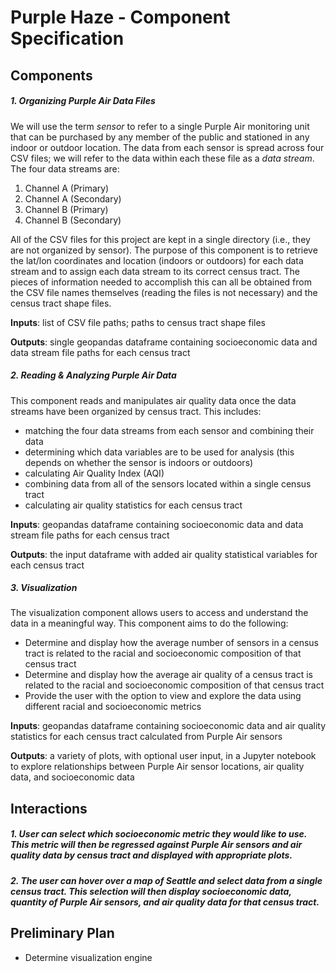 # Purple Haze - Component Specification

## Components

##### 1. Organizing Purple Air Data Files
We will use the term *sensor* to refer to a single Purple Air monitoring unit that can be purchased by any member of the public and stationed in any indoor or outdoor location. The data from each sensor is spread across four CSV files; we will refer to the data within each these file as a *data stream*. The four data streams are:
1. Channel A (Primary)
2. Channel A (Secondary)
3. Channel B (Primary)
4. Channel B (Secondary)

All of the CSV files for this project are kept in a single directory (i.e., they are not organized by sensor). The purpose of this component is to retrieve the lat/lon coordinates and location (indoors or outdoors) for each data stream and to assign each data stream to its correct census tract. The pieces of information needed to accomplish this can all be obtained from the CSV file names themselves (reading the files is not necessary) and the census tract shape files. 

**Inputs**: list of CSV file paths; paths to census tract shape files

**Outputs**: single geopandas dataframe containing socioeconomic data and data stream file paths for each census tract

##### 2. Reading & Analyzing Purple Air Data
This component reads and manipulates air quality data once the data streams have been organized by census tract. This includes:
- matching the four data streams from each sensor and combining their data
- determining which data variables are to be used for analysis (this depends on whether the sensor is indoors or outdoors)
- calculating Air Quality Index (AQI)
- combining data from all of the sensors located within a single census tract
- calculating air quality statistics for each census tract

**Inputs**: geopandas dataframe containing socioeconomic data and data stream file paths for each census tract

**Outputs**: the input dataframe with added air quality statistical variables for each census tract

##### 3. Visualization
The visualization component allows users to access and understand the data in a meaningful way. This component aims to do the following:
- Determine and display how the average number of sensors in a census tract is related to the racial and socioeconomic composition of that census tract
- Determine and display how the average air quality of a census tract is related to the racial and socioeconomic composition of that census tract
- Provide the user with the option to view and explore the data using different racial and socioeconomic metrics

**Inputs**: geopandas dataframe containing socioeconomic data and air quality statistics for each census tract calculated from Purple Air sensors

**Outputs**: a variety of plots, with optional user input, in a Jupyter notebook to explore relationships between Purple Air sensor locations, air quality data, and socioeconomic data

## Interactions

##### 1. User can select which socioeconomic metric they would like to use. This metric will then be regressed against Purple Air sensors and air quality data by census tract and displayed with appropriate plots. 

##### 2. The user can hover over a map of Seattle and select data from a single census tract. This selection will then display socioeconomic data, quantity of Purple Air sensors, and air quality data for that census tract.

## Preliminary Plan
 - Determine visualization engine

 
